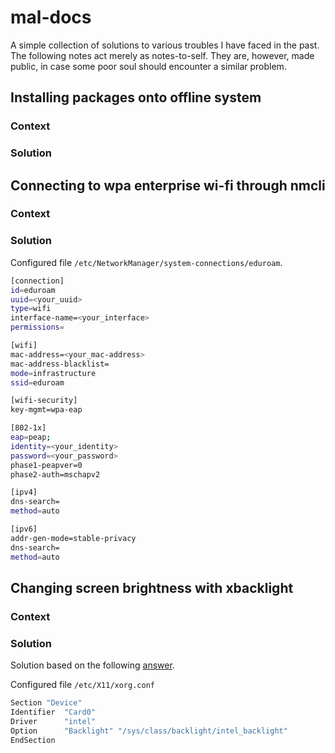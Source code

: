 # mal-docs
A simple collection of solutions to various troubles I have faced in the past.
The following notes act merely as notes-to-self. They are, however, made
public, in case some poor soul should encounter a similar problem.

## Installing packages onto offline system
### Context
### Solution

## Connecting to wpa enterprise wi-fi through nmcli 
### Context
### Solution
Configured file `/etc/NetworkManager/system-connections/eduroam`.
``` bash
[connection]
id=eduroam
uuid=<your_uuid>
type=wifi
interface-name=<your_interface>
permissions=

[wifi]
mac-address=<your_mac-address>
mac-address-blacklist=
mode=infrastructure
ssid=eduroam

[wifi-security]
key-mgmt=wpa-eap

[802-1x]
eap=peap;
identity=<your_identity>
password=<your_password>
phase1-peapver=0
phase2-auth=mschapv2

[ipv4]
dns-search=
method=auto

[ipv6]
addr-gen-mode=stable-privacy
dns-search=
method=auto
```

## Changing screen brightness with xbacklight
### Context
### Solution
Solution based on the following [answer](https://askubuntu.com/a/715310).

Configured file `/etc/X11/xorg.conf`
``` bash
Section "Device"
Identifier  "Card0"
Driver      "intel"
Option      "Backlight" "/sys/class/backlight/intel_backlight"
EndSection
```
